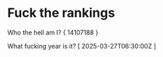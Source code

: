 # Fuck the rankings

Who the hell am I?
{ 14107188 }

What fucking year is it?
[ 2025-03-27T06:30:00Z ]
